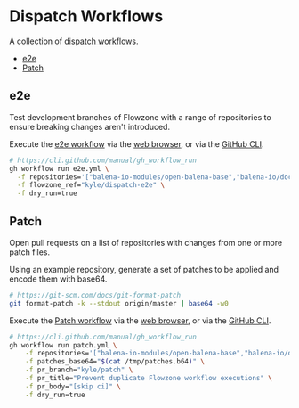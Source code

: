 # Dispatch Workflows

A collection of [dispatch workflows](https://docs.github.com/en/actions/using-workflows/events-that-trigger-workflows#workflow_dispatch).

- [e2e](#e2e)
- [Patch](#patch)

## e2e

Test development branches of Flowzone with a range of repositories to ensure breaking changes aren't introduced.

Execute the [e2e workflow](https://github.com/product-os/flowzone/actions/workflows/e2e.yml)
via the [web browser](https://docs.github.com/en/actions/managing-workflow-runs/manually-running-a-workflow?tool=webui),
or via the [GitHub CLI](https://docs.github.com/en/actions/managing-workflow-runs/manually-running-a-workflow?tool=cli).

```bash
# https://cli.github.com/manual/gh_workflow_run
gh workflow run e2e.yml \
  -f repositories='["balena-io-modules/open-balena-base","balena-io/docs"]' \
  -f flowzone_ref="kyle/dispatch-e2e" \
  -f dry_run=true
```

## Patch

Open pull requests on a list of repositories with changes from one or more patch files.

Using an example repository, generate a set of patches to be applied and encode them with base64.

```bash
# https://git-scm.com/docs/git-format-patch
git format-patch -k --stdout origin/master | base64 -w0
```

Execute the [Patch workflow](https://github.com/product-os/flowzone/actions/workflows/patch.yml)
via the [web browser](https://docs.github.com/en/actions/managing-workflow-runs/manually-running-a-workflow?tool=webui),
or via the [GitHub CLI](https://docs.github.com/en/actions/managing-workflow-runs/manually-running-a-workflow?tool=cli).

```bash
# https://cli.github.com/manual/gh_workflow_run
gh workflow run patch.yml \
    -f repositories='["balena-io-modules/open-balena-base","balena-io/docs"]' \
    -f patches_base64="$(cat /tmp/patches.b64)" \
    -f pr_branch="kyle/patch" \
    -f pr_title="Prevent duplicate Flowzone workflow executions" \
    -f pr_body="[skip ci]" \
    -f dry_run=true
```
